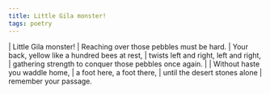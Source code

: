 ```yaml
---
title: Little Gila monster!
tags: poetry
---
```


| Little Gila monster!
| Reaching over those pebbles must be hard.
| Your back, yellow like a hundred bees at rest,
| twists left and right, left and right,
| gathering strength to conquer those pebbles once again.
|
| Without haste you waddle home,
| a foot here, a foot there,
| until the desert stones alone
| remember your passage.
